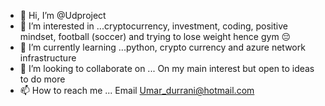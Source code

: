 - 👋 Hi, I’m @Udproject
- 👀 I’m interested in ...cryptocurrency, investment, coding, positive mindset, football (soccer) and trying to lose weight hence gym 😔 
- 🌱 I’m currently learning ...python, crypto currency and azure network infrastructure 
- 💞️ I’m looking to collaborate on ... On my main interest but open to ideas to do more 
- 📫 How to reach me ... Email Umar_durrani@hotmail.com

<!---
Udproject/Udproject is a ✨ special ✨ repository because its `README.md` (this file) appears on your GitHub profile.
You can click the Preview link to take a look at your changes.
--->
